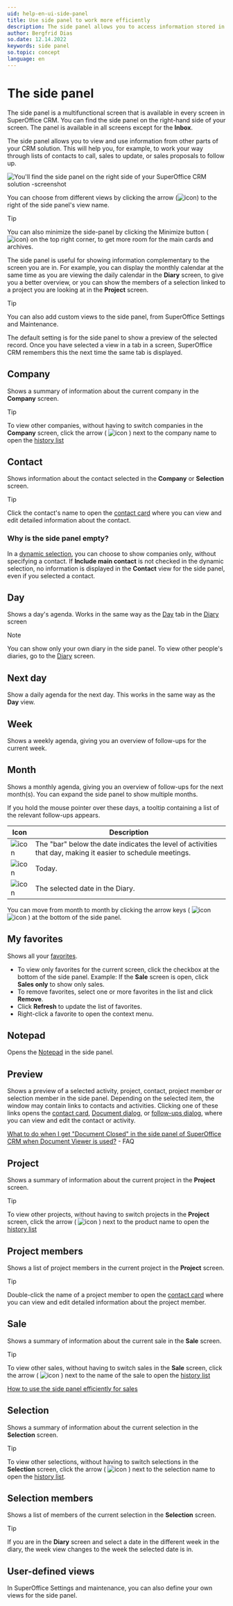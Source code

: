 ```yaml
---
uid: help-en-ui-side-panel
title: Use side panel to work more efficiently
description: The side panel allows you to access information stored in other parts of SuperOffice CRM, without leaving the screen you are on. Use it to increase your productivity.
author: Bergfrid Dias
so.date: 12.14.2022
keywords: side panel
so.topic: concept
language: en
---
```


# The side panel

The side panel is a multifunctional screen that is available in every screen in SuperOffice CRM. You can find the side panel on the right-hand side of your screen. The panel is available in all screens except for the **Inbox**.

The side panel allows you to view and use information from other parts of your CRM solution. This will help you, for example, to work your way through lists of contacts to call, sales to update, or sales proposals to follow up.

![You'll find the side panel on the right side of your SuperOffice CRM solution -screenshot][img10]

You can choose from different views by clicking the arrow (![icon][img3]) to the right of the side panel's view name.

> [!TIP]
> You can also minimize the side-panel by clicking the Minimize button (![icon][img4]) on the top right corner, to get more room for the main cards and archives.

The side panel is useful for showing information complementary to the screen you are in. For example, you can display the monthly calendar at the same time as you are viewing the daily calendar in the **Diary** screen, to give you a better overview, or you can show the members of a selection linked to a project you are looking at in the **Project** screen.

> [!TIP]
> You can also add custom views to the side panel, from SuperOffice Settings and Maintenance.

The default setting is for the side panel to show a preview of the selected record. Once you have selected a view in a tab in a screen, SuperOffice CRM remembers this the next time the same tab is displayed.

## Company

Shows a summary of information about the current company in the **Company** screen.

> [!TIP]
> To view other companies, without having to switch companies in the **Company** screen, click the arrow ( ![icon][img3] ) next to the company name to open the [history list][1]

## Contact

Shows information about the contact selected in the **Company** or **Selection** screen.

> [!TIP]
> Click the contact's name to open the [contact card][2] where you can view and edit detailed information about the contact.

### Why is the side panel empty?

In a [dynamic selection][7], you can choose to show companies only, without specifying a contact. If **Include main contact** is not checked in the dynamic selection, no information is displayed in the **Contact** view for the side panel, even if you selected a contact.

## Day

Shows a day's agenda. Works in the same way as the [Day][3] tab in the [Diary][4] screen

> [!NOTE]
> You can show only your own diary in the side panel. To view other people's diaries, go to the [Diary][4] screen.

## Next day

Show a daily agenda for the next day. This works in the same way as the **Day** view.

## Week

Shows a weekly agenda, giving you an overview of follow-ups for the current week.

## Month

Shows a monthly agenda, giving you an overview of follow-ups for the next month(s). You can expand the side panel to show multiple months.

If you hold the mouse pointer over these days, a tooltip containing a list of the relevant follow-ups appears.

| Icon | Description |
|---|---|
| ![icon][img7] | The "bar" below the date indicates the level of activities that day, making it easier to schedule meetings. |
| ![icon][img8] | Today. |
| ![icon][img9] | The selected date in the Diary. |

You can move from month to month by clicking the arrow keys ( ![icon][img1] ![icon][img2] ) at the bottom of the side panel.

## My favorites

Shows all your [favorites][8].

* To view only favorites for the current screen, click the checkbox at the bottom of the side panel. Example: If the **Sale** screen is open, click **Sales only** to show only sales.
* To remove favorites, select one or more favorites in the list and click **Remove**.
* Click **Refresh** to update the list of favorites.
* Right-click a favorite to open the context menu.

## Notepad

Opens the [Notepad][9] in the side panel.

## Preview

Shows a preview of a selected activity, project, contact, project member or selection member in the side panel. Depending on the selected item, the window may contain links to contacts and activities. Clicking one of these links opens the [contact card][2], [Document dialog][5], or [follow-ups dialog][6], where you can view and edit the contact or activity.

[What to do when I get "Document Closed" in the side panel of SuperOffice CRM when Document Viewer is used?][11] - FAQ

## Project

Shows a summary of information about the current project in the **Project** screen.

> [!TIP]
> To view other projects, without having to switch projects in the **Project** screen, click the arrow ( ![icon][img3] ) next to the product name to open the [history list][1]

## Project members

Shows a list of project members in the current project in the **Project** screen.

> [!TIP]
> Double-click the name of a project member to open the [contact card][2] where you can view and edit detailed information about the project member.

## Sale

Shows a summary of information about the current sale in the **Sale** screen.

> [!TIP]
> To view other sales, without having to switch sales in the **Sale** screen, click the arrow ( ![icon][img3] ) next to the name of the sale to open the [history list][1]

[How to use the side panel efficiently for sales][10]

## Selection

Shows a summary of information about the current selection in the **Selection** screen.

> [!TIP]
> To view other selections, without having to switch selections in the **Selection** screen, click the arrow ( ![icon][img3] ) next to the selection name to open the [history list][1].

## Selection members

Shows a list of members of the current selection in the **Selection** screen.

> [!TIP]
> If you are in the **Diary** screen and select a date in the different week in the diary, the week view changes to the week the selected date is in.

## User-defined views

In SuperOffice Settings and maintenance, you can also define your own views for the side panel.

<!-- Referenced links -->
[1]: ../../../search-options/learn/using-history-list.md
[2]: ../../../contact/learn/create.md
[3]: ../../../diary/learn/screen/day.md
[4]: ../../../diary/learn/screen/index.md
[5]: ../../../document/learn/screen/index.md
[6]: ../../../diary/learn/screen/dialog-for-followups.md
[7]: ../../../search-options/selection/learn/create/create-dynamic.yml
[8]: ../fav.md
[9]: ../notes.md
[11]: https://community.superoffice.com/en/support-faqs/faq/what-to-do-when-i-get-document-closed-in-the-side-panel-of-superoffice-crm-when-document-viewer-is-used/
[10]: ../../sale/learn/use-side-panel.md

<!-- Referenced images -->
[img1]: ../../../../media/icons/arrow-left.png
[img2]: ../../../../media/icons/arrow-right.png
[img3]: ../../../../../common/icons/dropdown-icon.png
[img4]: ../../../../../common/icons/right-collapse.png
[img7]: ../../../../media/icons/mini-card-level.png
[img8]: ../../../../media/icons/mini-card-today.png
[img9]: ../../../../media/icons/mini-card-selected.png
[img10]: media/getstarted-sidepanel-companypreview.png
